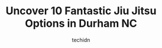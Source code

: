 ---
layout: ampstory
image: https://i0.wp.com/www.depkes.org/wp-content/uploads/2023/06/jiu-jitsu-0-in-durham-nc-1685827747.jpeg?resize=640,853
author: techidn
featured: false
description: Discover the impressive array of Jiu Jitsu options in Durham NC, where you can find 10 of the largest Jiu Jitsu establishments in the area. From renowned classics to hidden gems, Durham NC o
title: Uncover 10 Fantastic Jiu Jitsu Options in Durham NC
cover:
   title: Uncover 10 Fantastic Jiu Jitsu Options in Durham NC
   subtitle: Rickpate
   background: https://www.depkes.org/wp-content/uploads/2023/06/jiu-jitsu-0-in-durham-nc-1685827747.jpeg

pages: 
 - layout: thirds
   top: <h1>#1 United Thai Boxing & MMA</h1>
   bottom: "<p>Authentic Muay Thai doesnt get any better than this!! The staff and instructors are very friendly, patient and always willing to help. The boxing class will definitely g</p>"
   background: https://www.depkes.org/wp-content/uploads/2023/06/jiu-jitsu-1-in-durham-nc-1685827747.jpeg
   backgroundblur: true
 - layout: thirds
   top: <h1>#2 Elevate MMA Academy</h1>
   bottom: "<p>Everyone I have met at this gym has been great. Very friendly atmosphere. It can be awkward walking into a new gym not knowing anyone but here I felt immediately right at</p>"
   background: https://www.depkes.org/wp-content/uploads/2023/06/jiu-jitsu-2-in-durham-nc-1685827747.jpeg
   cta:
      link: https://www.depkes.org/blog/uncover-10-fantastic-jiu-jitsu-options-in-durham-nc/
      text: Uncover 10 Fantastic Jiu Jitsu Options in Durham NC
 - layout: thirds
   top: <h1>#3 Triangle Jiu Jitsu Academy</h1>
   bottom: "<p>124 Latta Rd, Durham, NC 27712, United States</p>"
   background: https://www.depkes.org/wp-content/uploads/2023/06/jiu-jitsu-3-in-durham-nc-1685827748.jpeg
   cta:
      link: https://www.depkes.org/blog/uncover-10-fantastic-jiu-jitsu-options-in-durham-nc/
      text: Uncover 10 Fantastic Jiu Jitsu Options in Durham NC
 - layout: thirds
   top: <h1>#4 Chapel Hill Gracie Jiu Jitsu</h1>
   bottom: "<p>1728 Fordham Blvd, Chapel Hill, NC 27517, United States</p>"
   background: https://images.unsplash.com/photo-1574169208507-84376144848b?ixlib=rb-4.0.3&ixid=MnwxMjA3fDB8MHxwaG90by1wYWdlfHx8fGVufDB8fHx8&auto=format&fit=crop&w=640&h=853&q=80
   cta:
      link: https://www.depkes.org/blog/uncover-10-fantastic-jiu-jitsu-options-in-durham-nc/
      text: Uncover 10 Fantastic Jiu Jitsu Options in Durham NC
 - layout: thirds
   top: <h1>#5 Bull City Brazilian Jiu Jitsu</h1>
   bottom: "<p>4015 University Dr, Durham, NC 27707, United States</p>"
   background: https://images.unsplash.com/photo-1533998839656-76f5e4b2bccb?ixlib=rb-4.0.3&ixid=MnwxMjA3fDB8MHxwaG90by1wYWdlfHx8fGVufDB8fHx8&auto=format&fit=crop&w=640&h=853&q=80
   cta:
      link: https://www.depkes.org/blog/uncover-10-fantastic-jiu-jitsu-options-in-durham-nc/
      text: Uncover 10 Fantastic Jiu Jitsu Options in Durham NC
 - layout: thirds
   top: <h1>#6 tkfmma</h1>
   bottom: "<p>4228 Garrett Rd, Durham, NC 27707, United States</p>"
   background: https://images.unsplash.com/photo-1524169358666-79f22534bc6e?ixlib=rb-4.0.3&ixid=MnwxMjA3fDB8MHxwaG90by1wYWdlfHx8fGVufDB8fHx8&auto=format&fit=crop&w=640&h=853&q=80
   cta:
      link: https://www.depkes.org/blog/uncover-10-fantastic-jiu-jitsu-options-in-durham-nc/
      text: Uncover 10 Fantastic Jiu Jitsu Options in Durham NC
 - layout: thirds
   top: <h1>#7 Master Changs Martial Arts Durham</h1>
   bottom: "<p>8200 Renaissance Pkwy #1017, Durham, NC 27713, United States</p>"
   background: https://images.unsplash.com/photo-1489694553447-4c9339da310d?ixlib=rb-4.0.3&ixid=MnwxMjA3fDB8MHxwaG90by1wYWdlfHx8fGVufDB8fHx8&auto=format&fit=crop&w=640&h=853&q=80
   cta:
      link: https://www.depkes.org/blog/uncover-10-fantastic-jiu-jitsu-options-in-durham-nc/
      text: Uncover 10 Fantastic Jiu Jitsu Options in Durham NC
 - layout: thirds
   middle: Continue reading...
   background: https://images.unsplash.com/photo-1599422314077-f4dfdaa4cd09?ixlib=rb-4.0.3&ixid=MnwxMjA3fDB8MHxwaG90by1wYWdlfHx8fGVufDB8fHx8&auto=format&fit=crop&w=640&h=853&q=80
   cta:
      link: https://www.depkes.org/blog/uncover-10-fantastic-jiu-jitsu-options-in-durham-nc/
      text: Uncover 10 Fantastic Jiu Jitsu Options in Durham NC
      
---